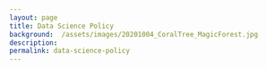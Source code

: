 ```yaml
---
layout: page
title: Data Science Policy
background:  /assets/images/20201004_CoralTree_MagicForest.jpg
description: 
permalink: data-science-policy
---
```


